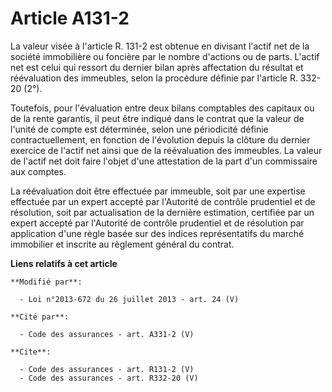 # Article A131-2

La valeur visée à l'article R. 131-2 est obtenue en divisant l'actif net de la société immobilière ou foncière par le nombre
d'actions ou de parts. L'actif net est celui qui ressort du dernier bilan après affectation du résultat et réévaluation des
immeubles, selon la procédure définie par l'article R. 332-20 (2°). 

Toutefois, pour l'évaluation entre deux bilans comptables des capitaux ou de la rente garantis, il peut être indiqué dans le
contrat que la valeur de l'unité de compte est déterminée, selon une périodicité définie contractuellement, en fonction de
l'évolution depuis la clôture du dernier exercice de l'actif net ainsi que de la réévaluation des immeubles. La valeur de
l'actif net doit faire l'objet d'une attestation de la part d'un commissaire aux comptes. 

La réévaluation doit être effectuée par immeuble, soit par une expertise effectuée par un expert accepté par l'Autorité de
contrôle prudentiel et de résolution, soit par actualisation de la dernière estimation, certifiée par un expert accepté par
l'Autorité de contrôle prudentiel et de résolution par application d'une règle basée sur des indices représentatifs du marché
immobilier et inscrite au règlement général du contrat.

**Liens relatifs à cet article**

	**Modifié par**:

	  - Loi n°2013-672 du 26 juillet 2013 - art. 24 (V)

	**Cité par**:

	  - Code des assurances - art. A331-2 (V)

	**Cite**:

	  - Code des assurances - art. R131-2 (V)
	  - Code des assurances - art. R332-20 (V)

